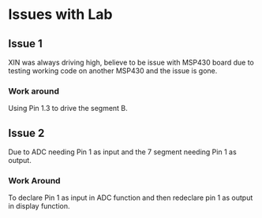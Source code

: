 # Issues with Lab
## Issue 1
XIN was always driving high, believe to be issue with MSP430 board due to testing working code on another MSP430 and the issue is gone.
### Work around
Using Pin 1.3 to drive the segment B. 
## Issue 2
Due to ADC needing Pin 1 as input and the 7 segment needing Pin 1 as output.
### Work Around
To declare Pin 1 as input in ADC function and then redeclare pin 1 as output in display function.
